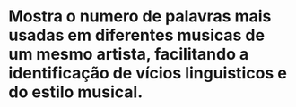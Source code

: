 # Mostra o numero de palavras mais usadas em diferentes musicas de um mesmo artista, facilitando a identificação de vícios linguisticos e do estilo musical.
